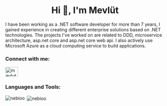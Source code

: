 <h1 align="center">Hi 👋, I'm Mevlüt</h1>
<p align="left">I have been working as a .NET software developer for more than 7 years, I gained experience in creating different enterprise solutions based on .NET technologies. The projects I've worked on are related to DDD, microservice architecture, asp.net core and asp.net core web api. I also actively use Microsoft Azure as a cloud computing service to build applications.</p>

<p align="left">
<h3 align="left">Connect with me:</h3>
<a href="https://linkedin.com/in/mevlut-cifcibasi/" target="blank"><img align="center" src="https://cdn.jsdelivr.net/npm/simple-icons@3.0.1/icons/linkedin.svg" alt="mevlut-cifcibasi/" height="30" width="40" /></a>
</p>

<h3 align="left">Languages and Tools:</h3>


<p><img align="left" src="https://github-readme-stats.vercel.app/api/top-langs/?username=nebioo&layout=compact" alt="nebioo" /></p>

<p>&nbsp;<img align="center" src="https://github-readme-stats.vercel.app/api?username=nebioo&show_icons=true" alt="nebioo" /></p>
